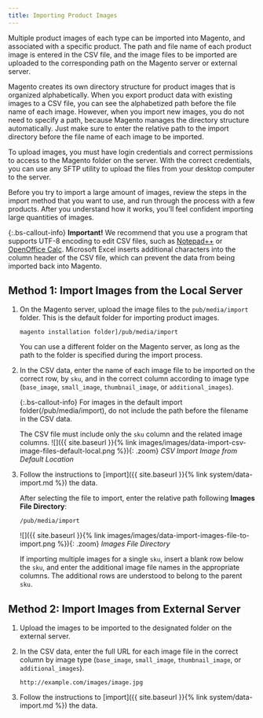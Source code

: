 ```yaml
---
title: Importing Product Images
---
```


Multiple product images of each type can be imported into Magento, and associated with a specific product. The path and file name of each product image is entered in the CSV file, and the image files to be imported are uploaded to the corresponding path on the Magento server or external server.

Magento creates its own directory structure for product images that is organized alphabetically. When you export product data with existing images to a CSV file, you can see the alphabetized path before the file name of each image. However, when you import new images, you do not need to specify a path, because Magento manages the directory structure automatically. Just make sure to enter the relative path to the import directory before the file name of each image to be imported.

To upload images, you must have login credentials and correct permissions to access to the Magento folder on the server. With the correct credentials, you can use any SFTP utility to upload the files from your desktop computer to the server.

Before you try to import a large amount of images, review the steps in the import method that you want to use, and run through the process with a few products. After you understand how it works, you’ll feel confident importing large quantities of images.

{:.bs-callout-info}
**Important!** 
We recommend that you use a program that supports UTF-8 encoding to edit CSV files, such as [Notepad++][1] or [OpenOffice Calc][2]. Microsoft Excel inserts additional characters into the column header of the CSV file, which can prevent the data from being imported back into Magento.

## Method 1: Import Images from the Local Server

1.  On the Magento server, upload the image files to the `pub/media/import` folder. This is the default folder for importing product images.

    ```
    magento installation folder]/pub/media/import
    ```

    You can use a different folder on the Magento server, as long as the path to the folder is specified during the import process.

1.  In the CSV data, enter the name of each image file to be imported on the correct row, by `sku`, and in the correct column according to image type (`base_image`, `small_image`, `thumbnail_image`, or `additional_images`).

    {:.bs-callout-info}
    For images in the default import folder(/pub/media/import), do not include the path before the filename in the CSV data.

    The CSV file must include only the `sku` column and the related image columns. ![]({{ site.baseurl }}{% link images/images/data-import-csv-image-files-default-local.png %}){: .zoom}
    _CSV Import Image from Default Location_

1.  Follow the instructions to [import]({{ site.baseurl }}{% link system/data-import.md %}) the data.

    After selecting the file to import, enter the relative path following **Images File Directory**:

    ```
    /pub/media/import
    ```

    ![]({{ site.baseurl }}{% link images/images/data-import-images-file-to-import.png %}){: .zoom}
    _Images File Directory_

    If importing multiple images for a single `sku`, insert a blank row below the `sku`, and enter the additional image file names in the appropriate columns. The additional rows are understood to belong to the parent `sku`.

## Method 2: Import Images from External Server

1.  Upload the images to be imported to the designated folder on the external server.

1.  In the CSV data, enter the full URL for each image file in the correct column by image type (`base_image`, `small_image`, `thumbnail_image`, or `additional_images`).

    ```
    http://example.com/images/image.jpg
    ```

1.  Follow the instructions to [import]({{ site.baseurl }}{% link system/data-import.md %}) the data.

[1]: http://notepad-plus-plus.org/
[2]: https://www.openoffice.org/
